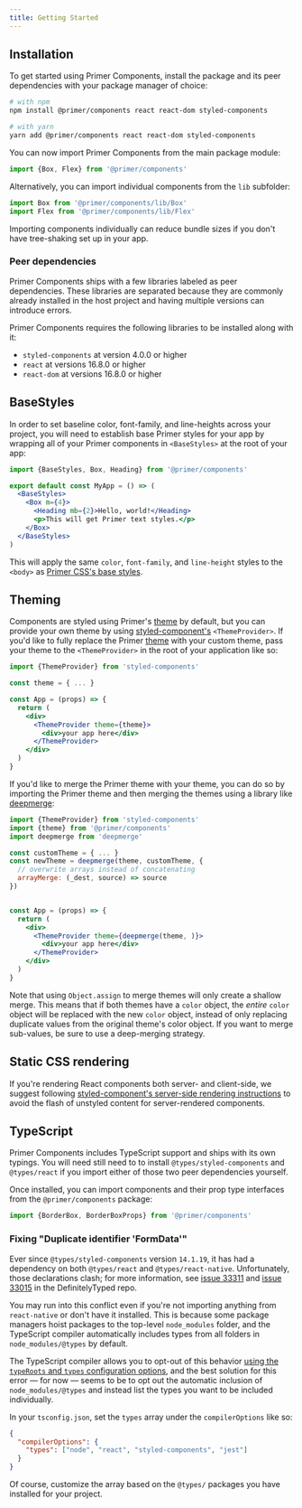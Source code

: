 ```yaml
---
title: Getting Started
---
```


## Installation

To get started using Primer Components, install the package and its peer dependencies with your package manager of choice:

```bash
# with npm
npm install @primer/components react react-dom styled-components

# with yarn
yarn add @primer/components react react-dom styled-components
```

You can now import Primer Components from the main package module:

```javascript
import {Box, Flex} from '@primer/components'
```

Alternatively, you can import individual components from the `lib` subfolder:

```javascript
import Box from '@primer/components/lib/Box'
import Flex from '@primer/components/lib/Flex'
```

Importing components individually can reduce bundle sizes if you don't have tree-shaking set up in your app.

### Peer dependencies

Primer Components ships with a few libraries labeled as peer dependencies. These libraries are separated because they are commonly already installed in the host project and having multiple versions can introduce errors.

Primer Components requires the following libraries to be installed along with it:

- `styled-components` at version 4.0.0 or higher
- `react` at versions 16.8.0 or higher
- `react-dom` at versions 16.8.0 or higher

## BaseStyles

In order to set baseline color, font-family, and line-heights across your project, you will need to establish base Primer styles for your app by wrapping all of your Primer components in `<BaseStyles>` at the root of your app:

```jsx
import {BaseStyles, Box, Heading} from '@primer/components'

export default const MyApp = () => (
  <BaseStyles>
    <Box m={4}>
      <Heading mb={2}>Hello, world!</Heading>
      <p>This will get Primer text styles.</p>
    </Box>
  </BaseStyles>
)
```

This will apply the same `color`, `font-family`, and `line-height` styles to the `<body>` as [Primer CSS's base styles](https://github.com/primer/css/blob/master/src/base/base.scss#L15-L20).

## Theming

Components are styled using Primer's [theme](https://github.com/primer/components/blob/master/src/theme.js) by default, but you can provide your own theme by using [styled-component's](https://styled-components.com/) `<ThemeProvider>`. If you'd like to fully replace the Primer [theme](https://github.com/primer/components/blob/master/src/theme.js) with your custom theme, pass your theme to the `<ThemeProvider>` in the root of your application like so:

```jsx
import {ThemeProvider} from 'styled-components'

const theme = { ... }

const App = (props) => {
  return (
    <div>
      <ThemeProvider theme={theme}>
        <div>your app here</div>
      </ThemeProvider>
    </div>
  )
}
```

If you'd like to merge the Primer theme with your theme, you can do so by importing the Primer theme and then merging the themes using a library like [deepmerge](https://www.npmjs.com/package/deepmerge):

```jsx
import {ThemeProvider} from 'styled-components'
import {theme} from '@primer/components'
import deepmerge from 'deepmerge'

const customTheme = { ... }
const newTheme = deepmerge(theme, customTheme, {
  // overwrite arrays instead of concatenating
  arrayMerge: (_dest, source) => source
})


const App = (props) => {
  return (
    <div>
      <ThemeProvider theme={deepmerge(theme, )}>
        <div>your app here</div>
      </ThemeProvider>
    </div>
  )
}
```

Note that using `Object.assign` to merge themes will only create a shallow merge. This means that if both themes have a `color` object, the _entire_ `color` object will be replaced with the new `color` object, instead of only replacing duplicate values from the original theme's color object. If you want to merge sub-values, be sure to use a deep-merging strategy.

## Static CSS rendering

If you're rendering React components both server- and client-side, we suggest following [styled-component's server-side rendering instructions](https://www.styled-components.com/docs/advanced#server-side-rendering) to avoid the flash of unstyled content for server-rendered components.

## TypeScript

Primer Components includes TypeScript support and ships with its own typings. You will need still need to to install `@types/styled-components` and `@types/react` if you import either of those two peer dependencies yourself.

Once installed, you can import components and their prop type interfaces from the `@primer/components` package:

```typescript
import {BorderBox, BorderBoxProps} from '@primer/components'
```

### Fixing "Duplicate identifier 'FormData'"

Ever since `@types/styled-components` version `14.1.19`, it has had a dependency on both `@types/react` and `@types/react-native`. Unfortunately, those declarations clash; for more information, see [issue 33311](https://github.com/DefinitelyTyped/DefinitelyTyped/issues/33311) and [issue 33015](https://github.com/DefinitelyTyped/DefinitelyTyped/issues/33015) in the DefinitelyTyped repo.

You may run into this conflict even if you're not importing anything from `react-native` or don't have it installed. This is because some package managers hoist packages to the top-level `node_modules` folder, and the TypeScript compiler automatically includes types from all folders in `node_modules/@types` by default.

The TypeScript compiler allows you to opt-out of this behavior [using the `typeRoots` and `types` configuration options](https://www.typescriptlang.org/docs/handbook/tsconfig-json.html#types-typeroots-and-types), and the best solution for this error — for now — seems to be to opt out the automatic inclusion of `node_modules/@types` and instead list the types you want to be included individually.

In your `tsconfig.json`, set the `types` array under the `compilerOptions` like so:

```json
{
  "compilerOptions": {
    "types": ["node", "react", "styled-components", "jest"]
  }
}
```

Of course, customize the array based on the `@types/` packages you have installed for your project.
